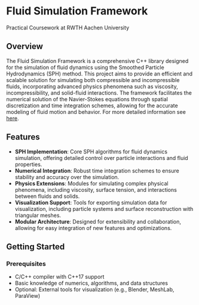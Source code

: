 # Fluid Simulation Framework 
Practical Coursework at RWTH Aachen University

## Overview

The Fluid Simulation Framework is a comprehensive C++ library designed for the simulation of fluid dynamics using the Smoothed Particle Hydrodynamics (SPH) method. 
This project aims to provide an efficient and scalable solution for simulating both compressible and incompressible fluids, incorporating advanced physics phenomena such as viscosity, incompressibility, and solid-fluid interactions. 
The framework facilitates the numerical solution of the Navier-Stokes equations through spatial discretization and time integration schemes, allowing for the accurate modeling of fluid motion and behavior.
For more detailed information see [here](https://animation.rwth-aachen.de/course/48/).

## Features

- **SPH Implementation**: Core SPH algorithms for fluid dynamics simulation, offering detailed control over particle interactions and fluid properties.
- **Numerical Integration**: Robust time integration schemes to ensure stability and accuracy over the simulation.
- **Physics Extensions**: Modules for simulating complex physical phenomena, including viscosity, surface tension, and interactions between fluids and solids.
- **Visualization Support**: Tools for exporting simulation data for visualization, including particle systems and surface reconstruction with triangular meshes.
- **Modular Architecture**: Designed for extensibility and collaboration, allowing for easy integration of new features and optimizations.

## Getting Started

### Prerequisites

- C/C++ compiler with C++17 support
- Basic knowledge of numerics, algorithms, and data structures
- Optional: External tools for visualization (e.g., Blender, MeshLab, ParaView)